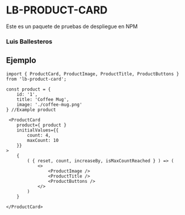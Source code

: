 # LB-PRODUCT-CARD

Este es un paquete de pruebas de despliegue en NPM

### Luis Ballesteros

## Ejemplo
```
import { ProductCard, ProductImage, ProductTitle, ProductButtons } from 'lb-product-card';

const product = {
    id: '1',
    title: 'Coffee Mug',
    image: './coffee-mug.png'
} //Example product
```


```
 <ProductCard
    product={ product }
    initialValues={{
        count: 4,
        maxCount: 10
    }}
>
    {
        ( { reset, count, increaseBy, isMaxCountReached } ) => (
            <>
                <ProductImage />
                <ProductTitle />
                <ProductButtons />
            </>
        )
    }
    
</ProductCard>

```